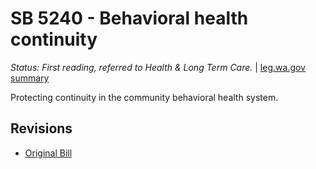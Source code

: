 # SB 5240 - Behavioral health continuity
*Status: First reading, referred to Health & Long Term Care.* | [leg.wa.gov summary](https://app.leg.wa.gov/billsummary?BillNumber=5240&Year=2021)

Protecting continuity in the community behavioral health system.

## Revisions
* [Original Bill](1/)